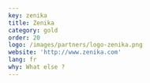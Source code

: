 ```yaml
---
key: zenika
title: Zenika
category: gold
order: 20
logo: /images/partners/logo-zenika.png
website: 'http://www.zenika.com'
lang: fr
why: What else ?
---
```

